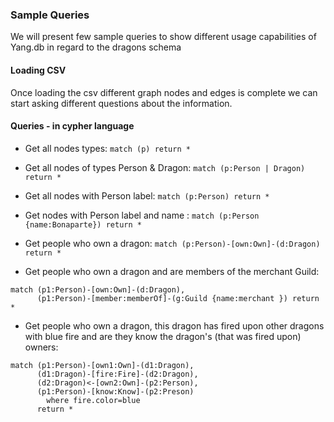 ### Sample Queries 

We will present few sample queries to show different usage capabilities of Yang.db in regard to the dragons schema

#### Loading CSV
Once loading the csv different graph nodes and edges is complete we can start asking different questions about the information.

#### Queries - in cypher language
 
 - Get all nodes types:
    ```match (p) return *```

 - Get all nodes of types Person & Dragon:
    ```match (p:Person | Dragon) return *```
   

 - Get all nodes with Person label:
    ```match (p:Person) return *```


 - Get nodes with Person label and name :
    ```match (p:Person {name:Bonaparte}) return *```


 - Get people who own a dragon:
  ```match (p:Person)-[own:Own]-(d:Dragon) return *```
   

 - Get people who own a dragon and are members of the merchant Guild:
```
match (p1:Person)-[own:Own]-(d:Dragon),
      (p1:Person)-[member:memberOf]-(g:Guild {name:merchant }) return *
```   

- Get people who own a dragon, this dragon has fired upon other dragons with blue fire and are they know the dragon's (that was fired upon) owners:

```
match (p1:Person)-[own1:Own]-(d1:Dragon),
      (d1:Dragon)-[fire:Fire]-(d2:Dragon),  
      (d2:Dragon)<-[own2:Own]-(p2:Person),
      (p1:Person)-[know:Know]-(p2:Preson) 
        where fire.color=blue
      return *
```   
